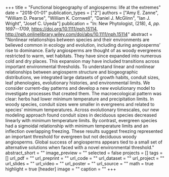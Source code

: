 +++
title = "Functional biogeography of angiosperms: life at the extremes"
date = "2018-01-01"
publication_types = ["2"]
authors = ["Amy E. Zanne", "William D. Pearse", "William K. Cornwell", "Daniel J. McGlinn", "Ian J. Wright", "Josef C. Uyeda"]
publication = "In: New Phytologist, (218), 4, _pp. 1697--1709_, https://doi.org/10.1111/nph.15114, http://nph.onlinelibrary.wiley.com/doi/abs/10.1111/nph.15114"
abstract = "Nonlinear relationships between species and their environments are believed common in ecology and evolution, including during angiosperms’ rise to dominance. Early angiosperms are thought of as woody evergreens restricted to warm, wet habitats. They have since expanded into numerous cold and dry places. This expansion may have included transitions across important environmental thresholds. To understand linear and nonlinear relationships between angiosperm structure and biogeographic distributions, we integrated large datasets of growth habits, conduit sizes, leaf phenologies, evolutionary histories, and environmental limits. We consider current-day patterns and develop a new evolutionary model to investigate processes that created them. The macroecological pattern was clear: herbs had lower minimum temperature and precipitation limits. In woody species, conduit sizes were smaller in evergreens and related to species’ minimum temperatures. Across evolutionary timescales, our new modeling approach found conduit sizes in deciduous species decreased linearly with minimum temperature limits. By contrast, evergreen species had a sigmoidal relationship with minimum temperature limits and an inflection overlapping freezing. These results suggest freezing represented an important threshold for evergreen but not deciduous woody angiosperms. Global success of angiosperms appears tied to a small set of alternative solutions when faced with a novel environmental threshold."
abstract_short = ""
image_preview = ""
selected = false
projects = []
tags = []
url_pdf = ""
url_preprint = ""
url_code = ""
url_dataset = ""
url_project = ""
url_slides = ""
url_video = ""
url_poster = ""
url_source = ""
math = true
highlight = true
[header]
image = ""
caption = ""
+++
